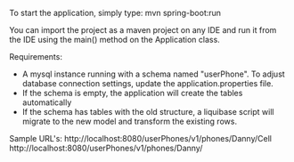 To start the application, simply type: mvn spring-boot:run

You can import the project as a maven project on any IDE and run it from the IDE using the main() method on the Application class.

Requirements:
- A mysql instance running with a schema named "userPhone". To adjust database connection settings, update the application.properties file.
- If the schema is empty, the application will create the tables automatically
- If the schema has tables with the old structure, a liquibase script will migrate to the new model and transform the existing rows. 
 
Sample URL's:
http://localhost:8080/userPhones/v1/phones/Danny/Cell
http://localhost:8080/userPhones/v1/phones/Danny/